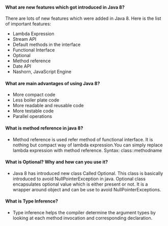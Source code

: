 ####  What are new features which got introduced in Java 8?
  There are lots of new features which were added in Java 8. Here is the list of important features:

  - Lambda Expression
  - Stream API
  - Default methods in the interface
  - Functional Interface
  - Optional
  - Method reference
  - Date API
  - Nashorn, JavaScript Engine

#### What are main advantages of using Java 8?
  -  More compact code
  - Less boiler plate code
  - More readable and reusable code
  - More testable code
  - Parallel operations

#### What is method reference in java 8?
  - Method reference is used refer method of functional interface. It is nothing but compact way of lambda expression.You can simply replace lambda expression with method reference.
  Syntax:
  class::methodname

#### What is Optional? Why and how can you use it?
  - Java 8 has introduced new class Called Optional. This class is basically introduced to avoid NullPointerException in java. Optional class encapsulates optional value which is either present or not. It is a wrapper around object and can be use to avoid NullPointerExceptions.

#### What is Type Inference?
  - Type inference helps the compiler determine the argument types by looking at each method invocation and corresponding declaration.
